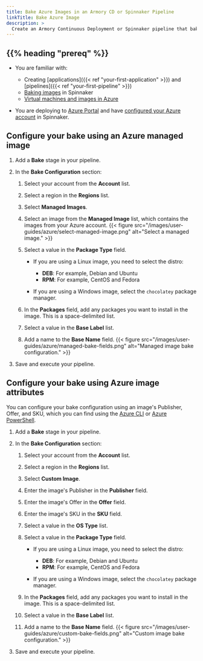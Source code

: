 ```yaml
---
title: Bake Azure Images in an Armory CD or Spinnaker Pipeline
linkTitle: Bake Azure Image
description: >
  Create an Armory Continuous Deployment or Spinnaker pipeline that bakes an Azure image.
---
```


## {{% heading "prereq" %}}

* You are familiar with:

  * Creating [applications]({{< ref "your-first-application" >}}) and [pipelines]({{< ref "your-first-pipeline" >}})
  * [Baking images](https://spinnaker.io/docs/setup/other_config/bakery/) in Spinnaker
  * [Virtual machines and images in Azure](https://learn.microsoft.com/en-us/azure/virtual-machines/)

* You are deploying to [Azure Portal](https://learn.microsoft.com/en-us/azure/azure-portal/) and have [configured your Azure account](https://spinnaker.io/docs/setup/install/providers/azure/) in Spinnaker.

## Configure your bake using an Azure managed image

1. Add a **Bake** stage in your pipeline.
1. In the **Bake Configuration** section:

   1. Select your account from the **Account** list.
   1. Select a region in the **Regions** list.
   1. Select **Managed Images**.
   1. Select an image from the **Managed Image** list, which contains the images from your Azure account.
      {{< figure src="/images/user-guides/azure/select-managed-image.png" alt="Select a managed image." >}}

   1. Select a value in the **Package Type** field. 

      * If you are using a Linux image, you need to select the distro: 

         * **DEB**: For example, Debian and Ubuntu
         * **RPM**: For example, CentOS and Fedora

      * If you are using a Windows image, select the `chocolatey` package manager.

   1. In the **Packages** field, add any packages you want to install in the image. This is a space-delimited list.
   1. Select a value in the **Base Label** list.
   1. Add a name to the **Base Name** field.
      {{< figure src="/images/user-guides/azure/managed-bake-fields.png" alt="Managed image bake configuration." >}}

1. Save and execute your pipeline.

## Configure your bake using Azure image attributes

You can configure your bake configuration using an image's Publisher, Offer, and SKU, which you can find using the [Azure CLI](https://learn.microsoft.com/en-us/azure/virtual-machines/linux/cli-ps-findimage) or [Azure PowerShell](https://learn.microsoft.com/en-us/azure/virtual-machines/windows/cli-ps-findimage). 


1. Add a **Bake** stage in your pipeline.
1. In the **Bake Configuration** section:

   1. Select your account from the **Account** list.
   1. Select a region in the **Regions** list.
   1. Select **Custom Image**.
   1. Enter the image's Publisher in the **Publisher** field.
   1. Enter the image's Offer in the **Offer** field.
   1. Enter the image's SKU in the **SKU** field.
   1. Select a value in the **OS Type** list.
   1. Select a value in the **Package Type** field. 

      * If you are using a Linux image, you need to select the distro: 

         * **DEB**: For example, Debian and Ubuntu
         * **RPM**: For example, CentOS and Fedora

      * If you are using a Windows image, select the `chocolatey` package manager.

   1. In the **Packages** field, add any packages you want to install in the image. This is a space-delimited list.
   1. Select a value in the **Base Label** list.
   1. Add a name to the **Base Name** field.
      {{< figure src="/images/user-guides/azure/custom-bake-fields.png" alt="Custom image bake configuration." >}}

1. Save and execute your pipeline.
